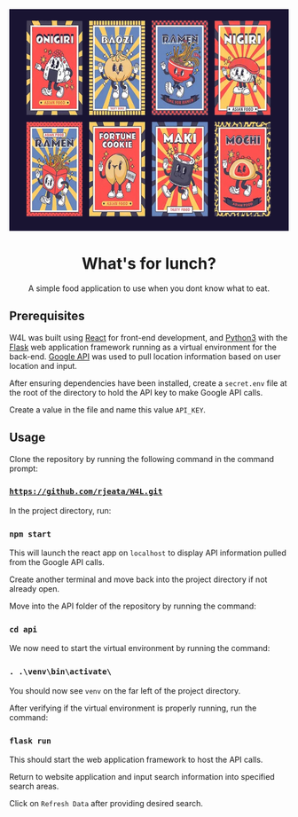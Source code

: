 <div align="center">
  <img src="/images/foodimg.png" alt="W4L" height="400">
  <h1 align="center"> What's for lunch? </h1>

  <p align="center">
    A simple food application to use when you dont know what to eat.
    </br>
  </p>
</div>

## Prerequisites

W4L was built using [React](https://react.dev/learn/installation) for front-end development, and [Python3](https://www.python.org/downloads/) with the [Flask](https://pypi.org/project/Flask/) web 
application framework running as a virtual environment for the back-end. [Google API](https://console.cloud.google.com/apis/library) was used to pull location information based on user location and input.

After ensuring dependencies have been installed, create a ```secret.env``` file at the root of the directory to hold the API key to make Google API calls. 

Create a value in the file and name this value ```API_KEY```.

## Usage

Clone the repository by running the following command in the command prompt:

### [```https://github.com/rjeata/W4L.git```](https://github.com/rjeata/W4L)
In the project directory, run:

### ```npm start```

This will launch the react app on ```localhost``` to display API information pulled from the Google API calls.

Create another terminal and move back into the project directory if not already open.

Move into the API folder of the repository by running the command:

### ```cd api```

We now need to start the virtual environment by running the command:

### ```. .\venv\bin\activate\```

You should now see ```venv``` on the far left of the project directory.

After verifying if the virtual environment is properly running, run the command:

### ```flask run```

This should start the web application framework to host the API calls.

Return to website application and input search information into specified search areas.

Click on ```Refresh Data``` after providing desired search.
